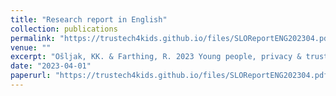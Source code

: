 ```yaml
---
title: "Research report in English"
collection: publications
permalink: "https://trustech4kids.github.io/files/SLOReportENG202304.pdf"
venue: ""
excerpt: "Ošljak, KK. & Farthing, R. 2023 Young people, privacy & trust"
date: "2023-04-01"
paperurl: "https://trustech4kids.github.io/files/SLOReportENG202304.pdf"
---
```

